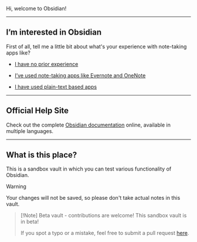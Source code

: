 Hi, welcome to Obsidian!

---

## I’m interested in Obsidian

First of all, tell me a little bit about what's your experience with note-taking apps like?

- [I have no prior experience](Adventurer/No%20prior%20experience.md)

- [I’ve used note-taking apps like Evernote and OneNote](Adventurer/From%20standard%20note-taking.md)

- [I have used plain-text based apps](Adventurer/From%20plain-text%20note-taking.md)

---

## Official Help Site
Check out the complete [Obsidian documentation](https://help.obsidian.md/) online, available in multiple languages.

---

## What is this place?

This is a sandbox vault in which you can test various functionality of Obsidian. 

> [!Warning]
> Your changes will not be saved, so please don't take actual notes in this vault.

> [!Note] Beta vault - contributions are welcome!
> This sandbox vault is in beta!
> 
> If you spot a typo or a mistake, feel free to submit a pull request [here](https://github.com/obsidianmd/obsidian-docs/tree/master/Sandbox).


